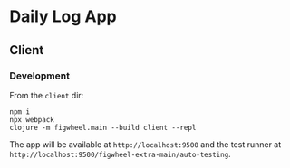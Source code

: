 # Daily Log App

## Client

### Development
From the `client` dir:
```
npm i
npx webpack
clojure -m figwheel.main --build client --repl
```

The app will be available at `http://localhost:9500`
and the test runner at `http://localhost:9500/figwheel-extra-main/auto-testing`.

